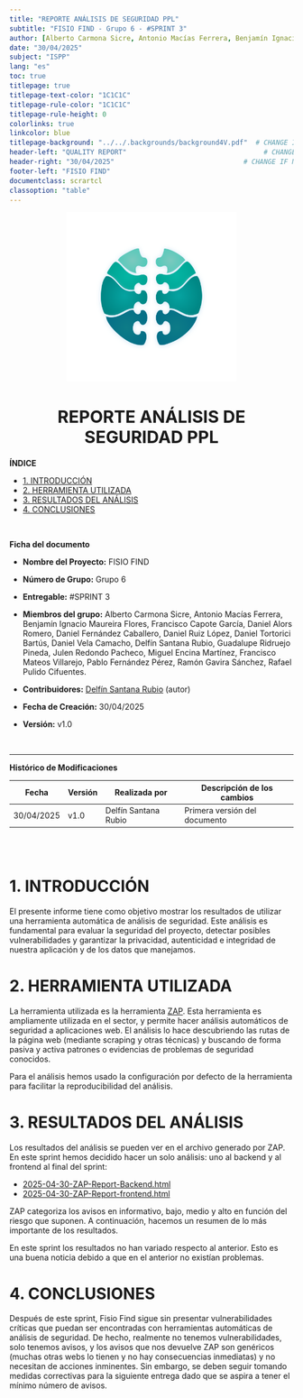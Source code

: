 ```yaml
---
title: "REPORTE ANÁLISIS DE SEGURIDAD PPL"
subtitle: "FISIO FIND - Grupo 6 - #SPRINT 3"
author: [Alberto Carmona Sicre, Antonio Macías Ferrera, Benjamín Ignacio Maureira Flores, Francisco Capote García, Daniel Alors Romero, Daniel Fernández Caballero, Daniel Ruiz López, Daniel Tortorici Bartús, Daniel Vela Camacho, Delfín Santana Rubio, Guadalupe Ridruejo Pineda, Julen Redondo Pacheco, Miguel Encina Martínez, Francisco Mateos Villarejo, Pablo Fernández Pérez, Ramón Gavira Sánchez, Rafael Pulido Cifuentes]                                                # CHANGE IF NEEDED
date: "30/04/2025"
subject: "ISPP"
lang: "es"
toc: true
titlepage: true
titlepage-text-color: "1C1C1C"
titlepage-rule-color: "1C1C1C"
titlepage-rule-height: 0
colorlinks: true
linkcolor: blue
titlepage-background: "../../.backgrounds/background4V.pdf"  # CHANGE IF NEEDED
header-left: "QUALITY REPORT"                                  # CHANGE IF NEEDED
header-right: "30/04/2025"                                # CHANGE IF NEEDED
footer-left: "FISIO FIND"
documentclass: scrartcl
classoption: "table"
---
```


<!-- COMMENT THIS WHEN EXPORTING TO PDF -->
<p align="center">
  <img src="../../.img/Logo_FisioFind_Verde_sin_fondo.webp" alt="Logo FisioFind" width="300" />
</p>

<h1 align="center" style="font-size: 30px; font-weight: bold;">
  REPORTE ANÁLISIS DE SEGURIDAD PPL
</h1>

**ÍNDICE**
- [1. INTRODUCCIÓN](#1-introducción)
- [2. HERRAMIENTA UTILIZADA](#2-herramienta-utilizada)
- [3. RESULTADOS DEL ANÁLISIS](#3-resultados-del-análisis)
- [4. CONCLUSIONES](#4-conclusiones)

<!-- COMMENT WHEN EXPORTING TO PDF -->

<br>

**Ficha del documento**

- **Nombre del Proyecto:** FISIO FIND

- **Número de Grupo:** Grupo 6

- **Entregable:** #SPRINT 3

- **Miembros del grupo:** Alberto Carmona Sicre, Antonio Macías Ferrera, Benjamín Ignacio Maureira Flores, Francisco Capote García, Daniel Alors Romero, Daniel Fernández Caballero, Daniel Ruiz López, Daniel Tortorici Bartús, Daniel Vela Camacho, Delfín Santana Rubio, Guadalupe Ridruejo Pineda, Julen Redondo Pacheco, Miguel Encina Martínez, Francisco Mateos Villarejo, Pablo Fernández Pérez, Ramón Gavira Sánchez, Rafael Pulido Cifuentes.

- **Contribuidores:** [Delfín Santana Rubio](https://github.com/DelfinSR) (autor)

- **Fecha de Creación:** 30/04/2025  

- **Versión:** v1.0

<br>

---

**Histórico de Modificaciones**

| Fecha      | Versión | Realizada por   | Descripción de los cambios                       |
| ---------- | ------- | --------------- | ------------------------------------------------ |
| 30/04/2025 | v1.0    | Delfín Santana Rubio | Primera versión del documento |

<br>

<!-- \newpage -->

<br>

# 1. INTRODUCCIÓN
El presente informe tiene como objetivo mostrar los resultados de utilizar una herramienta automática de análisis de seguridad. Este análisis es fundamental para evaluar la seguridad del proyecto, detectar posibles vulnerabilidades y garantizar la privacidad, autenticidad e integridad de nuestra aplicación y de los datos que manejamos.

# 2. HERRAMIENTA UTILIZADA
La herramienta utilizada es la herramienta [ZAP](https://www.zaproxy.org/). Esta herramienta es ampliamente utilizada en el sector, y permite hacer análisis automáticos de seguridad a aplicaciones web. El análisis lo hace descubriendo las rutas de la página web (mediante scraping y otras técnicas) y buscando de forma pasiva y activa patrones o evidencias de problemas de seguridad conocidos.

Para el análisis hemos usado la configuración por defecto de la herramienta para facilitar la reproducibilidad del análisis.

# 3. RESULTADOS DEL ANÁLISIS

Los resultados del análisis se pueden ver en el archivo generado por ZAP. En este sprint hemos decidido hacer un solo análisis: uno al backend y al frontend al final del sprint:
- [2025-04-30-ZAP-Report-Backend.html](https://github.com/Proyecto-ISPP/FISIOFIND/blob/main/docs/03_reports/security_reports/2025-04-30-ZAP-Report-Backend.html)  
- [2025-04-30-ZAP-Report-frontend.html](https://github.com/Proyecto-ISPP/FISIOFIND/blob/main/docs/03_reports/security_reports/2025-04-30-ZAP-Report-frontend.html) 

ZAP categoriza los avisos en informativo, bajo, medio y alto en función del riesgo que suponen. A continuación, hacemos un resumen de lo más importante de los resultados. 

En este sprint los resultados no han variado respecto al anterior. Esto es una buena noticia debido a que en el anterior no existían problemas. 

# 4. CONCLUSIONES
Después de este sprint, Fisio Find sigue sin presentar vulnerabilidades críticas que puedan ser encontradas con herramientas automáticas de análisis de seguridad. De hecho, realmente no tenemos vulnerabilidades, solo tenemos avisos, y los avisos que nos devuelve ZAP son genéricos (muchas otras webs lo tienen y no hay consecuencias inmediatas) y no necesitan de acciones inminentes. Sin embargo, se deben seguir tomando medidas correctivas para la siguiente entrega dado que se aspira a tener el mínimo número de avisos.